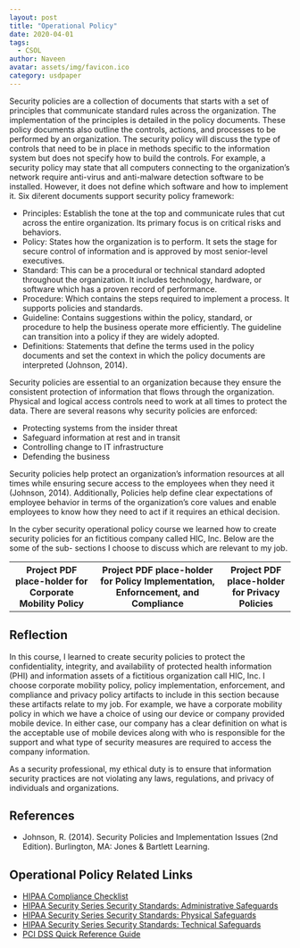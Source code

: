 ```yaml
---
layout: post
title: "Operational Policy"
date: 2020-04-01
tags:
  - CSOL
author: Naveen
avatar: assets/img/favicon.ico
category: usdpaper
---
```


Security policies are a collection of documents that starts with a set of principles that communicate standard rules across the organization. The implementation of the principles is detailed in the policy documents. These policy documents also outline the controls, actions, and processes to be performed by an organization. The security policy will discuss the type of controls that need to be in place in methods specific to the information system but does not specify how to build the controls. For example, a security policy may state that all computers connecting to the organization’s network require anti-virus and anti-malware detection software to be installed. However, it does not define which software and how to implement it. Six di!erent documents support security policy framework:

  - Principles: Establish the tone at the top and communicate rules that cut across the entire organization. Its primary focus is on critical risks and behaviors.
  - Policy: States how the organization is to perform. It sets the stage for secure control of information and is approved by most senior-level executives.
  - Standard: This can be a procedural or technical standard adopted throughout the organization. It includes technology, hardware, or software which has a proven record of performance.
  - Procedure: Which contains the steps required to implement a process. It supports policies and standards.
  - Guideline: Contains suggestions within the policy, standard, or procedure to help the business operate more efficiently. The guideline can transition into a policy if they are widely adopted.
  - Definitions: Statements that define the terms used in the policy documents and set the context in which the policy documents are interpreted (Johnson, 2014).

Security policies are essential to an organization because they ensure the consistent protection of information that flows through the organization. Physical and logical access controls need to work at all times to protect the data. There are several reasons why security policies are enforced:

  - Protecting systems from the insider threat 
  - Safeguard information at rest and in transit 
  - Controlling change to IT infrastructure 
  - Defending the business

Security policies help protect an organization’s information resources at all times while ensuring secure access to the employees when they need it (Johnson, 2014). Additionally, Policies help define clear expectations of employee behavior in terms of the organization’s core values and enable employees to know how they need to act if it requires an ethical decision.

In the cyber security operational policy course we learned how to create security policies for an fictitious company called HIC, Inc. Below are the some of the sub- sections I choose to discuss which are relevant to my job.


<table>
<tr>
  <th>Project PDF place-holder for Corporate Mobility Policy</th>
  <th>Project PDF place-holder for Policy Implementation, Enforncement, and Compliance</th>
  <th>Project PDF place-holder for Privacy Policies</th>
</tr>
</table>

## Reflection

In this course, I learned to create security policies to protect the confidentiality, integrity, and availability of protected health information (PHI) and information assets of a fictitious organization call HIC, Inc. I choose corporate mobility policy, policy implementation, enforcement, and compliance and privacy policy artifacts to include in this section because these artifacts relate to my job. For example, we have a corporate mobility policy in which we have a choice of using our device or company provided mobile device. In either case, our company has a clear definition on what is the acceptable use of mobile devices along with who is responsible for the support and what type of security measures are required to access the company information.

As a security professional, my ethical duty is to ensure that information security practices are not violating any laws, regulations, and privacy of individuals and organizations.


## References

- Johnson, R. (2014). Security Policies and Implementation Issues (2nd Edition). Burlington, MA: Jones & Bartlett Learning.

## Operational Policy Related Links


- [HIPAA Compliance Checklist](https://www.hipaajournal.com/hipaa-%20compliance-checklist/)
- [HIPAA Security Series Security Standards: Administrative Safeguards](https://www.hhs.gov/sites/default/files/ocr/privacy/hipaa/administrative/)
- [HIPAA Security Series Security Standards: Physical Safeguards](https://www.hhs.gov/sites/default/files/ocr/privacy/hipaa/administrative/)
- [HIPAA Security Series Security Standards: Technical Safeguards](https://www.hhs.gov/sites/default/files/ocr/privacy/hipaa/administrative/%20securityrule/techsafeguards.pdf)
- [PCI DSS Quick Reference Guide](https://www.hhs.gov/sites/default/files/ocr/privacy/hipaa/administrative/%20securityrule/techsafeguards.pdf)